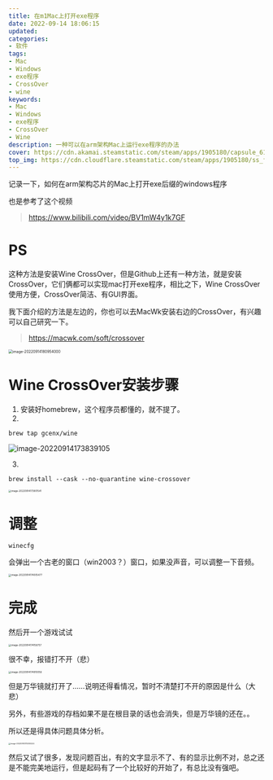 ```yaml
---
title: 在m1Mac上打开exe程序
date: 2022-09-14 18:06:15
updated:
categories: 
- 软件
tags: 
- Mac
- Windows
- exe程序
- CrossOver
- wine
keywords:
- Mac
- Windows
- exe程序
- CrossOver
- Wine
description: 一种可以在arm架构Mac上运行exe程序的办法
cover: https://cdn.akamai.steamstatic.com/steam/apps/1905180/capsule_616x353.jpg?t=1654173198
top_img: https://cdn.cloudflare.steamstatic.com/steam/apps/1905180/ss_f7aa6c7a804e0a06ea5a9742a9afc15f637d498e.1920x1080.jpg?t=1654173198
---
```


记录一下，如何在arm架构芯片的Mac上打开exe后缀的windows程序

也是参考了这个视频

> https://www.bilibili.com/video/BV1mW4y1k7GF

# PS

这种方法是安装Wine CrossOver，但是Github上还有一种方法，就是安装CrossOver，它们俩都可以实现mac打开exe程序，相比之下，Wine CrossOver使用方便，CrossOver简洁、有GUI界面。

我下面介绍的方法是左边的，你也可以去MacWk安装右边的CrossOver，有兴趣可以自己研究一下。

> https://macwk.com/soft/crossover

<img src="https://cdn.jsdelivr.net/gh/01Petard/imageURL@main/img/image-20220914180954000.png" alt="image-20220914180954000" style="zoom: 50%;" />

# Wine CrossOver安装步骤

1. 安装好homebrew，这个程序员都懂的，就不提了。
2. 

```shell
brew tap gcenx/wine
```

<img src="https://cdn.jsdelivr.net/gh/01Petard/imageURL@main/img/image-20220914173839105.png" alt="image-20220914173839105"  />

3. 

```shell
brew install --cask --no-quarantine wine-crossover
```

<img src="https://cdn.jsdelivr.net/gh/01Petard/imageURL@main/img/image-20220914173901541.png" alt="image-20220914173901541" style="zoom: 33%;" />

# 调整

```shell
winecfg
```

会弹出一个古老的窗口（win2003？）窗口，如果没声音，可以调整一下音频。

<img src="https://cdn.jsdelivr.net/gh/01Petard/imageURL@main/img/image-20220914174005477.png" alt="image-20220914174005477" style="zoom:33%;" />

# 完成

然后开一个游戏试试

<img src="https://cdn.jsdelivr.net/gh/01Petard/imageURL@main/img/image-20220914174158757.png" alt="image-20220914174158757" style="zoom: 33%;" />

很不幸，报错打不开（悲）

<img src="/Users/hzx/Library/Application%20Support/typora-user-images/image-20220914174910056.png" alt="image-20220914174910056" style="zoom:33%;" />

但是万华镜就打开了……说明还得看情况，暂时不清楚打不开的原因是什么（大悲）

另外，有些游戏的存档如果不是在根目录的话也会消失，但是万华镜的还在。。

所以还是得具体问题具体分析。

<img src="https://cdn.jsdelivr.net/gh/01Petard/imageURL@main/img/image-20220914175300224.png" alt="image-20220914175300224" style="zoom: 25%;" />

然后又试了很多，发现问题百出，有的文字显示不了、有的显示比例不对，总之还是不能完美地运行，但是起码有了一个比较好的开始了，有总比没有强吧。

